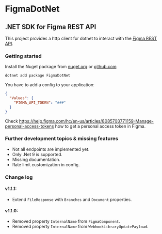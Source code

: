 # FigmaDotNet
## .NET SDK for Figma REST API

This project provides a http client for dotnet to interact with the [Figma REST API](https://www.figma.com/developers/api).

### Getting started

Install the Nuget package from [nuget.org](https://www.nuget.org/packages/FigmaDotNet/) or [github.com](https://github.com/Hirnspin/FigmaDotNet/pkgs/nuget/FigmaDotNet)

```bash
dotnet add package FigmaDotNet
```

You have to add a config to your application:

```json
{
  "Values": {
    "FIGMA_API_TOKEN": "###"
  }
}
```
Check https://help.figma.com/hc/en-us/articles/8085703771159-Manage-personal-access-tokens how to get a personal access token in Figma.

### Further development topics & missing features

- Not all endpoints are implemented yet.
- Only .Net 9 is supported.
- Missing documentation.
- Rate limit customization in config.

### Change log

#### v1.1.1:
- Extend `FileResponse` with `Branches` and `Document` properties.

#### v1.1.0:
- Removed property `InternalName` from `FigmaComponent`.
- Removed property `InternalName` from `WebhookLibraryUpdatePayload`.
